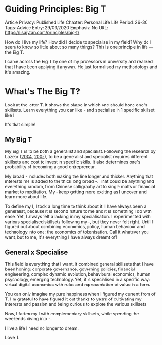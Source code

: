 # Guiding Principles: Big T

Article Privacy: Published
Life Chapter: Personal Life
Life Period: 26-30
Tags: Advice
Entry: 29/03/2020
Emphasis: No
URL: https://lisajytan.com/principles/big-t/

How do I live my life? How did I decide to specialise in my field? Why do I seem to know so little about so many things? This is one principle in life — the Big T.

I came across the Big T by one of my professors in university and realised that I have been applying it anyway. He just formalised my methodology and it's amazing. 

# What's The Big T?

Look at the letter T. It shows the shape in which one should hone one's skillsets. Learn everything you can like - and specialise in 1 specific skillset like I. 

It's that simple! 

## My Big T

My Big T is to be both a generalist and specialist. Following the research by Lazear ([2004](http://citeseerx.ist.psu.edu/viewdoc/download?doi=10.1.1.492.3451&rep=rep1&type=pdf), [2005](http://citeseerx.ist.psu.edu/viewdoc/download?doi=10.1.1.219.4785&rep=rep1&type=pdf)), to be a generalist and specialist requires different skillsets and cost to invest in specific skills. It also determines one's probability of becoming a good entrepreneur. 

My broad - includes both making the line longer and thicker. Anything that interests me is added to the thick long broad -. That could be anything and everything random, from Chinese calligraphy art to single malts or financial market to meditation. My - keep getting more exciting as I uncover and learn more about life. 

To define my I, I took a long time to think about it. I have always been a generalist, because it is second nature to me and it is something I do with ease. Yet, I always felt a lacking in my specialisation. I experimented with various specialised skillsets following my -, but they never felt right. Until I figured out about combining economics, policy, human behaviour and technology into one: the economics of tokenisation. Call it whatever you want, but to me, it's everything I have always dreamt of! 

## General x Specialise

This field is everything that I want. It combined general skillsets that I have been honing: corporate governance, governing policies, financial engineering, complex dynamic evolution, behavioural economics, human psychology, emerging technology. Yet, it is specialised in a specific way: virtual digital economies with rules and representation of value in a form. 

You can only imagine my pure happiness when I figured my current from of T. I'm grateful to have figured it out thanks to years of cultivating my interests and passion and being curious to explore the various skillsets. 

Now, I fatten my I with complementary skillsets, while spending the weekends diving into -. 

I live a life I need no longer to dream. 

Love,
L